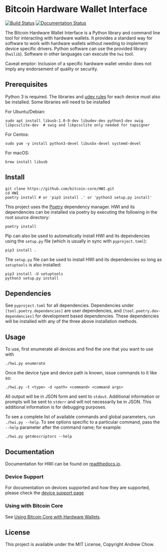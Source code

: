 # Bitcoin Hardware Wallet Interface

[![Build Status](https://api.cirrus-ci.com/github/bitcoin-core/HWI.svg)](https://cirrus-ci.com/github/bitcoin-core/HWI)
[![Documentation Status](https://readthedocs.org/projects/hwi/badge/?version=latest)](https://hwi.readthedocs.io/en/latest/?badge=latest)

The Bitcoin Hardware Wallet Interface is a Python library and command line tool for interacting with hardware wallets.
It provides a standard way for software to work with hardware wallets without needing to implement device specific drivers.
Python software can use the provided library (`hwilib`). Software in other languages can execute the `hwi` tool.

Caveat emptor: Inclusion of a specific hardware wallet vendor does not imply any endorsement of quality or security.

## Prerequisites

Python 3 is required. The libraries and [udev rules](hwilib/udev/README.md) for each device must also be installed. Some libraries will need to be installed

For Ubuntu/Debian:
```
sudo apt install libusb-1.0-0-dev libudev-dev python3-dev swig libpcsclite-dev  # swig and libpcsclite only needed for tapsigner
```

For Centos:
```
sudo yum -y install python3-devel libusbx-devel systemd-devel
```

For macOS:
```
brew install libusb
```

## Install

```
git clone https://github.com/bitcoin-core/HWI.git
cd HWI
poetry install # or 'pip3 install .' or 'python3 setup.py install'
```

This project uses the [Poetry](https://github.com/sdispater/poetry) dependency manager. HWI and its dependencies can be installed via poetry by executing the following in the root source directory:

```
poetry install
```

Pip can also be used to automatically install HWI and its dependencies using the `setup.py` file (which is usually in sync with `pyproject.toml`):

```
pip3 install .
```

The `setup.py` file can be used to install HWI and its dependencies so long as `setuptools` is also installed:

```
pip3 install -U setuptools
python3 setup.py install
```

## Dependencies

See `pyproject.toml` for all dependencies. Dependencies under `[tool.poetry.dependencies]` are user dependencies, and `[tool.poetry.dev-dependencies]` for development based dependencies. These dependencies will be installed with any of the three above installation methods.

## Usage

To use, first enumerate all devices and find the one that you want to use with

```
./hwi.py enumerate
```

Once the device type and device path is known, issue commands to it like so:

```
./hwi.py -t <type> -d <path> <command> <command args>
```

All output will be in JSON form and sent to `stdout`.
Additional information or prompts will be sent to `stderr` and will not necessarily be in JSON.
This additional information is for debugging purposes.

To see a complete list of available commands and global parameters, run
`./hwi.py --help`.  To see options specific to a particular command,
pass the `--help` parameter after the command name; for example:

```
./hwi.py getdescriptors --help
```

## Documentation

Documentation for HWI can be found on [readthedocs.io](https://hwi.readthedocs.io/).

### Device Support

For documentation on devices supported and how they are supported, please check the [device support page](https://hwi.readthedocs.io/en/latest/devices/index.html#support-matrix)

### Using with Bitcoin Core

See [Using Bitcoin Core with Hardware Wallets](https://hwi.readthedocs.io/en/latest/examples/bitcoin-core-usage.html).

## License

This project is available under the MIT License, Copyright Andrew Chow.
